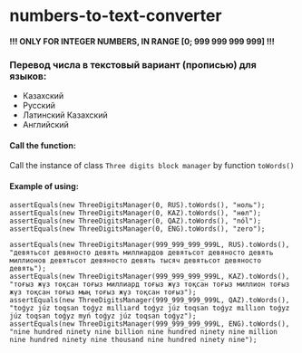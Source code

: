 # numbers-to-text-converter

#### !!! ONLY FOR INTEGER NUMBERS, IN RANGE [0; 999 999 999 999] !!!

### Перевод числа в текстовый вариант (прописью) для языков:

* Казахский 
* Русский
* Латинский Казахский 
* Английский

#### Call the function:
Call the instance of class ``` Three digits block manager ``` by function ``` toWords() ```


#### Example of using:
```
assertEquals(new ThreeDigitsManager(0, RUS).toWords(), "ноль");
assertEquals(new ThreeDigitsManager(0, KAZ).toWords(), "нөл");
assertEquals(new ThreeDigitsManager(0, QAZ).toWords(), "nól");
assertEquals(new ThreeDigitsManager(0, ENG).toWords(), "zero");
        
assertEquals(new ThreeDigitsManager(999_999_999_999L, RUS).toWords(), "девятьсот девяносто девять миллиардов девятьсот девяносто девять миллионов девятьсот девяносто девять тысяч девятьсот девяносто девять");
assertEquals(new ThreeDigitsManager(999_999_999_999L, KAZ).toWords(), "тоғыз жүз тоқсан тоғыз миллиард тоғыз жүз тоқсан тоғыз миллион тоғыз жүз тоқсан тоғыз мың тоғыз жүз тоқсан тоғыз");
assertEquals(new ThreeDigitsManager(999_999_999_999L, QAZ).toWords(), "toǵyz júz toqsan toǵyz mıllıard toǵyz júz toqsan toǵyz mıllıon toǵyz júz toqsan toǵyz myń toǵyz júz toqsan toǵyz");
assertEquals(new ThreeDigitsManager(999_999_999_999L, ENG).toWords(), "nine hundred ninety nine billion nine hundred ninety nine million nine hundred ninety nine thousand nine hundred ninety nine");
```
